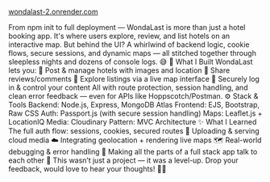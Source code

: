 [wondalast-2.onrender.com](https://wondalast-2.onrender.com/)

From npm init to full deployment — WondaLast is more than just a hotel booking app. It's where users explore, review, and list hotels on an interactive map.
But behind the UI? A whirlwind of backend logic, cookie flows, secure sessions, and dynamic maps — all stitched together through sleepless nights and dozens of console logs. 😅
🧠 What I Built
WondaLast lets you:
🏨 Post & manage hotels with images and location
💬 Share reviews/comments
📍 Explore listings via a live map interface
🔐 Securely log in & control your content
All with route protection, session handling, and clean error feedback — even for APIs like Hoppscotch/Postman.
⚙️ Stack & Tools
Backend: Node.js, Express, MongoDB Atlas
 Frontend: EJS, Bootstrap, Raw CSS
 Auth: Passport.js (with secure session handling)
 Maps: Leaflet.js + LocationIQ
 Media: Cloudinary
 Pattern: MVC Architecture
✨ What I Learned
The full auth flow: sessions, cookies, secured routes 🔐
Uploading & serving cloud media ☁️
Integrating geolocation + rendering live maps 🗺️
Real-world debugging & error handling 🧯
Making all the parts of a full stack app talk to each other 💬
This wasn’t just a project — it was a level-up.
 Drop your feedback, would love to hear your thoughts! 🔧💬
